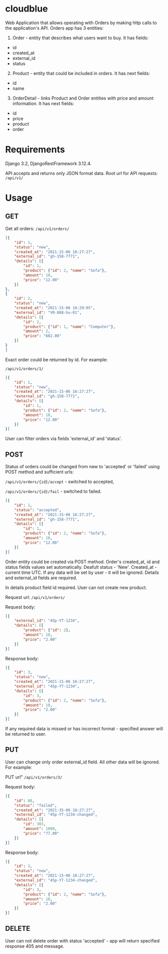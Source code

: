 # cloudblue

Web Application that allows operating with Orders by making http calls to the application's API. Orders app has 3 entities:
1. Order - entity that describes what users want to buy. It has fields:
  - id
  - created_at
  - external_id
  - status

2. Product - entity that could be included in orders. It has next fields:
  - id
  - name
  
3. OrderDetail - links Product and Order entities with price and amount information. It has next fields:
  - id
  - price
  - product
  - order

# Requirements

Django 3.2, DjangoRestFramework 3.12.4.

API accepts and returns only JSON format data.
Root url for API requests: `/api/v1/`

# Usage

## GET

Get all orders:
`/api/v1/orders/`

```json
[{
    "id": 1,
    "status": "new",
    "created_at": "2021-15-06 16:27:27",
    "external_id": "gh-158-7771",
    "details": [{
        "id": 1,
        "product": {"id": 2, "name": "Sofa"},
        "amount": 10,
        "price": "12.00"
    }]
},
{
    "id": 2,
    "status": "new",
    "created_at": "2021-15-06 16:29:05",
    "external_id": "VR-888-hu-01",
    "details": [{
        "id": 2,
        "product": {"id": 1, "name": "Computer"},
        "amount": 2,
        "price": "602.00"
    }]
}
]
```

Exact order could be returned by id. For example:

`/api/v1/orders/1/`

```json
[{
    "id": 1,
    "status": "new",
    "created_at": "2021-15-06 16:27:27",
    "external_id": "gh-158-7771",
    "details": [{
        "id": 1,
        "product": {"id": 2, "name": "Sofa"},
        "amount": 10,
        "price": "12.00"
    }]
}]
```

User can filter orders via fields 'external_id' and 'status'.

## POST

Status of orders could be changed from new to 'accepted' or 'failed' using POST method and sufficient urls:

`/api/v1/orders/{id}/accept` - switched to accepted,

`/api/v1/orders/{id}/fail` - switched to failed.

```json
[{
    "id": 1,
    "status": "accepted",
    "created_at": "2021-15-06 16:27:27",
    "external_id": "gh-158-7771",
    "details": [{
        "id": 1,
        "product": {"id": 2, "name": "Sofa"},
        "amount": 10,
        "price": "12.00"
    }]
}]
```

Order entity could be created via POST method. Order's created_at, id and status fields values set automatically. Deafult status - 'New'. Created_at - current time UTC. If any data will be set by user - it will be ignored. Details and external_id fields are required.

In details product field id required. User can not create new product.

Request url: `/api/v1/orders/`

Request body:
```json
[{
    "external_id": "45p-YT-1234",
    "details": [{
        "product": {"id": 2},
        "amount": 10,
        "price": "2.00"
    }]
}]
```

Response body:

```json
[{
    "id": 3,
    "status": "new",
    "created_at": "2021-15-06 16:27:27",
    "external_id": "45p-YT-1234",
    "details": [{
        "id": 3,
        "product": {"id": 2, "name": "Sofa"},
        "amount": 10,
        "price": "2.00"
    }]
}]
```

If any required data is missed or has incorrect format - specified answer will be returned to user.


## PUT

User can change only order external_id field. All other data will be ignored. For example:

PUT url" `/api/v1/orders/3/`

Request body:

```json
[{
    "id": 88,
    "status": "failed",
    "created_at": "2021-35-06 16:27:27",
    "external_id": "45p-YT-1234-changed",
    "details": [{
        "id": 303,
        "amount": 1000,
        "price": "77.00"
    }]
}]
```


Response body:

```json
[{
    "id": 3,
    "status": "new",
    "created_at": "2021-15-06 16:27:27",
    "external_id": "45p-YT-1234-changed",
    "details": [{
        "id": 3,
        "product": {"id": 2, "name": "Sofa"},
        "amount": 10,
        "price": "2.00"
    }]
}]
```

## DELETE

User can not delete order with status 'accepted' - app will return specified response 405 and message.
